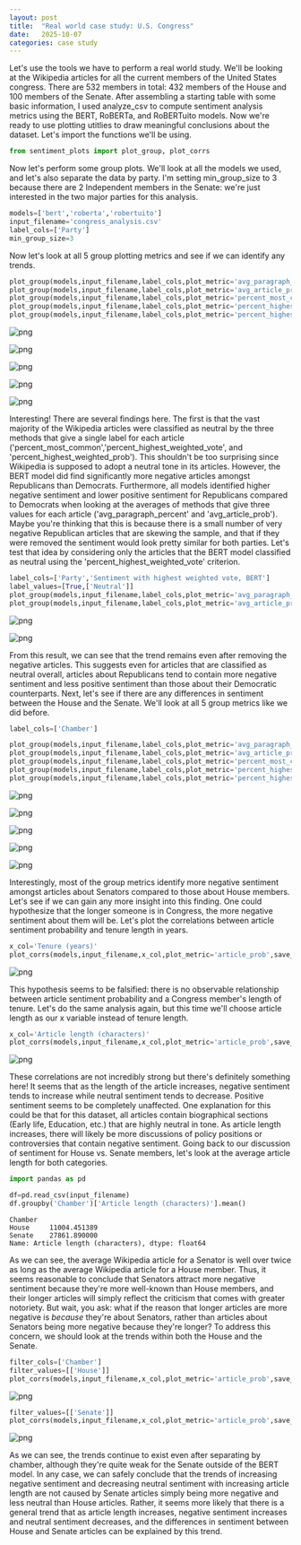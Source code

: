 ```yaml
---
layout: post
title:  "Real world case study: U.S. Congress"
date:   2025-10-07
categories: case study
---
```


Let's use the tools we have to perform a real world study. We'll be looking at the Wikipedia articles for all the current members of the United States congress. There are 532 members in total: 432 members of the House and 100 members of the Senate. After assembling a starting table with some basic information, I used analyze_csv to compute sentiment analysis metrics using the BERT, RoBERTa, and RoBERTuito models. Now we're ready to use plotting utitlies to draw meaningful conclusions about the dataset. Let's import the functions we'll be using.


```python
from sentiment_plots import plot_group, plot_corrs
```

Now let's perform some group plots. We'll look at all the models we used, and let's also separate the data by party. I'm setting min_group_size to 3 because there are 2 Independent members in the Senate: we're just interested in the two major parties for this analysis.


```python
models=['bert','roberta','robertuito']
input_filename='congress_analysis.csv'
label_cols=['Party']
min_group_size=3
```

Now let's look at all 5 group plotting metrics and see if we can identify any trends.


```python
plot_group(models,input_filename,label_cols,plot_metric='avg_paragraph_percent',save_fig=False,min_group_size=min_group_size)
plot_group(models,input_filename,label_cols,plot_metric='avg_article_prob',save_fig=False,min_group_size=min_group_size)
plot_group(models,input_filename,label_cols,plot_metric='percent_most_common',save_fig=False,min_group_size=min_group_size)
plot_group(models,input_filename,label_cols,plot_metric='percent_highest_weighted_vote',save_fig=False,min_group_size=min_group_size)
plot_group(models,input_filename,label_cols,plot_metric='percent_highest_weighted_prob',save_fig=False,min_group_size=min_group_size)
```


    
![png](Example4_real_world_study_files/Example4_real_world_study_5_0.png)
    



    
![png](Example4_real_world_study_files/Example4_real_world_study_5_1.png)
    



    
![png](Example4_real_world_study_files/Example4_real_world_study_5_2.png)
    



    
![png](Example4_real_world_study_files/Example4_real_world_study_5_3.png)
    



    
![png](Example4_real_world_study_files/Example4_real_world_study_5_4.png)
    


Interesting! There are several findings here. The first is that the vast majority of the Wikipedia articles were classified as neutral by the three methods that give a single label for each article ('percent_most_common','percent_highest_weighted_vote', and 'percent_highest_weighted_prob'). This shouldn't be too surprising since Wikipedia is supposed to adopt a neutral tone in its articles. However, the BERT model did find significantly more negative articles amongst Republicans than Democrats. Furthermore, all models identified higher negative sentiment and lower positive sentiment for Republicans compared to Democrats when looking at the averages of methods that give three values for each article ('avg_paragraph_percent' and 'avg_article_prob'). Maybe you're thinking that this is because there is a small number of very negative Republican articles that are skewing the sample, and that if they were removed the sentiment would look pretty similar for both parties. Let's test that idea by considering only the articles that the BERT model classified as neutral using the 'percent_highest_weighted_vote' criterion.


```python
label_cols=['Party','Sentiment with highest weighted vote, BERT']
label_values=[True,['Neutral']]
plot_group(models,input_filename,label_cols,plot_metric='avg_paragraph_percent',save_fig=False,label_values=label_values,min_group_size=min_group_size)
plot_group(models,input_filename,label_cols,plot_metric='avg_article_prob',save_fig=False,label_values=label_values,min_group_size=min_group_size)
```


    
![png](Example4_real_world_study_files/Example4_real_world_study_7_0.png)
    



    
![png](Example4_real_world_study_files/Example4_real_world_study_7_1.png)
    


From this result, we can see that the trend remains even after removing the negative articles. This suggests even for articles that are classified as neutral overall, articles about Republicans tend to contain more negative sentiment and less positive sentiment than those about their Democratic counterparts. Next, let's see if there are any differences in sentiment between the House and the Senate. We'll look at all 5 group metrics like we did before.


```python
label_cols=['Chamber']

plot_group(models,input_filename,label_cols,plot_metric='avg_paragraph_percent',save_fig=False,min_group_size=min_group_size)
plot_group(models,input_filename,label_cols,plot_metric='avg_article_prob',save_fig=False,min_group_size=min_group_size)
plot_group(models,input_filename,label_cols,plot_metric='percent_most_common',save_fig=False,min_group_size=min_group_size)
plot_group(models,input_filename,label_cols,plot_metric='percent_highest_weighted_vote',save_fig=False,min_group_size=min_group_size)
plot_group(models,input_filename,label_cols,plot_metric='percent_highest_weighted_prob',save_fig=False,min_group_size=min_group_size)
```


    
![png](Example4_real_world_study_files/Example4_real_world_study_9_0.png)
    



    
![png](Example4_real_world_study_files/Example4_real_world_study_9_1.png)
    



    
![png](Example4_real_world_study_files/Example4_real_world_study_9_2.png)
    



    
![png](Example4_real_world_study_files/Example4_real_world_study_9_3.png)
    



    
![png](Example4_real_world_study_files/Example4_real_world_study_9_4.png)
    


Interestingly, most of the group metrics identify more negative sentiment amongst articles about Senators compared to those about House members. Let's see if we can gain any more insight into this finding. One could hypothesize that the longer someone is in Congress, the more negative sentiment about them will be. Let's plot the correlations between article sentiment probability and tenure length in years.


```python
x_col='Tenure (years)'
plot_corrs(models,input_filename,x_col,plot_metric='article_prob',save_fig=False)
```


    
![png](Example4_real_world_study_files/Example4_real_world_study_11_0.png)
    


This hypothesis seems to be falsified: there is no observable relationship between article sentiment probability and a Congress member's length of tenure. Let's do the same analysis again, but this time we'll choose article length as our x variable instead of tenure length.


```python
x_col='Article length (characters)'
plot_corrs(models,input_filename,x_col,plot_metric='article_prob',save_fig=False)
```


    
![png](Example4_real_world_study_files/Example4_real_world_study_13_0.png)
    


These correlations are not incredibly strong but there's definitely something here! It seems that as the length of the article increases, negative sentiment tends to increase while neutral sentiment tends to decrease. Positive sentiment seems to be completely unaffected. One explanation for this could be that for this dataset, all articles contain biographical sections (Early life, Education, etc.) that are highly neutral in tone. As article length increases, there will likely be more discussions of policy positions or controversies that contain negative sentiment. Going back to our discussion of sentiment for House vs. Senate members, let's look at the average article length for both categories.


```python
import pandas as pd

df=pd.read_csv(input_filename)
df.groupby('Chamber')['Article length (characters)'].mean()
```




    Chamber
    House     11004.451389
    Senate    27861.890000
    Name: Article length (characters), dtype: float64



As we can see, the average Wikipedia article for a Senator is well over twice as long as the average Wikipedia article for a House member. Thus, it seems reasonable to conclude that Senators attract more negative sentiment because they're more well-known than House members, and their longer articles will simply reflect the criticism that comes with greater notoriety. But wait, you ask: what if the reason that longer articles are more negative is *because* they're about Senators, rather than articles about Senators being more negative because they're longer? To address this concern, we should look at the trends within both the House and the Senate.


```python
filter_cols=['Chamber']
filter_values=[['House']]
plot_corrs(models,input_filename,x_col,plot_metric='article_prob',save_fig=False,filter_cols=filter_cols,filter_values=filter_values)
```


    
![png](Example4_real_world_study_files/Example4_real_world_study_17_0.png)
    



```python
filter_values=[['Senate']]
plot_corrs(models,input_filename,x_col,plot_metric='article_prob',save_fig=False,filter_cols=filter_cols,filter_values=filter_values)
```


    
![png](Example4_real_world_study_files/Example4_real_world_study_18_0.png)
    


As we can see, the trends continue to exist even after separating by chamber, although they're quite weak for the Senate outside of the BERT model. In any case, we can safely conclude that the trends of increasing negative sentiment and decreasing neutral sentiment with increasing article length are not caused by Senate articles simply being more negative and less neutral than House articles. Rather, it seems more likely that there is a general trend that as article length increases, negative sentiment increases and neutral sentiment decreases, and the differences in sentiment between House and Senate articles can be explained by this trend.
